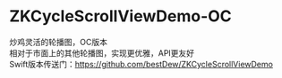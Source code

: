 # ZKCycleScrollViewDemo-OC
炒鸡灵活的轮播图，OC版本<br/>相对于市面上的其他轮播图，实现更优雅，API更友好<br/>Swift版本传送门：https://github.com/bestDew/ZKCycleScrollViewDemo
